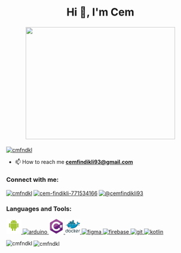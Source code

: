 <h1 align="center">Hi 👋, I'm Cem</h1>
<h3 align="center"><img src="https://giphy.com/embed/jFjqAP7fYfrth56G7e" width="400" height="300"/></h3>

<p align="left"> <a href="https://twitter.com/cmfndkl" target="blank"><img src="https://img.shields.io/twitter/follow/cmfndkl?logo=twitter&style=for-the-badge" alt="cmfndkl" /></a> </p>

- 📫 How to reach me **cemfindikli93@gmail.com**

<h3 align="left">Connect with me:</h3>
<p align="left">
<a href="https://twitter.com/cmfndkl" target="blank"><img align="center" src="https://raw.githubusercontent.com/rahuldkjain/github-profile-readme-generator/master/src/images/icons/Social/twitter.svg" alt="cmfndkl" height="30" width="40" /></a>
<a href="https://linkedin.com/in/cem-findikli-771534166" target="blank"><img align="center" src="https://raw.githubusercontent.com/rahuldkjain/github-profile-readme-generator/master/src/images/icons/Social/linked-in-alt.svg" alt="cem-findikli-771534166" height="30" width="40" /></a>
<a href="https://www.hackerrank.com/@cemfindikli93" target="blank"><img align="center" src="https://raw.githubusercontent.com/rahuldkjain/github-profile-readme-generator/master/src/images/icons/Social/hackerrank.svg" alt="@cemfindikli93" height="30" width="40" /></a>
</p>

<h3 align="left">Languages and Tools:</h3>
<p align="left"> <a href="https://developer.android.com" target="_blank" rel="noreferrer"> <img src="https://raw.githubusercontent.com/devicons/devicon/master/icons/android/android-original-wordmark.svg" alt="android" width="40" height="40"/> </a> <a href="https://www.arduino.cc/" target="_blank" rel="noreferrer"> <img src="https://cdn.worldvectorlogo.com/logos/arduino-1.svg" alt="arduino" width="40" height="40"/> </a> <a href="https://www.w3schools.com/cs/" target="_blank" rel="noreferrer"> <img src="https://raw.githubusercontent.com/devicons/devicon/master/icons/csharp/csharp-original.svg" alt="csharp" width="40" height="40"/> </a> <a href="https://www.docker.com/" target="_blank" rel="noreferrer"> <img src="https://raw.githubusercontent.com/devicons/devicon/master/icons/docker/docker-original-wordmark.svg" alt="docker" width="40" height="40"/> </a> <a href="https://www.figma.com/" target="_blank" rel="noreferrer"> <img src="https://www.vectorlogo.zone/logos/figma/figma-icon.svg" alt="figma" width="40" height="40"/> </a> <a href="https://firebase.google.com/" target="_blank" rel="noreferrer"> <img src="https://www.vectorlogo.zone/logos/firebase/firebase-icon.svg" alt="firebase" width="40" height="40"/> </a> <a href="https://git-scm.com/" target="_blank" rel="noreferrer"> <img src="https://www.vectorlogo.zone/logos/git-scm/git-scm-icon.svg" alt="git" width="40" height="40"/> </a> <a href="https://kotlinlang.org" target="_blank" rel="noreferrer"> <img src="https://www.vectorlogo.zone/logos/kotlinlang/kotlinlang-icon.svg" alt="kotlin" width="40" height="40"/> </a> </p>

<p><img align="left" src="https://github-readme-stats.vercel.app/api/top-langs?username=cmfndkl&show_icons=true&locale=en&layout=compact" alt="cmfndkl" /></p>

<p>&nbsp;<img align="center" src="https://github-readme-stats.vercel.app/api?username=cmfndkl&show_icons=true&locale=en" alt="cmfndkl" /></p>

